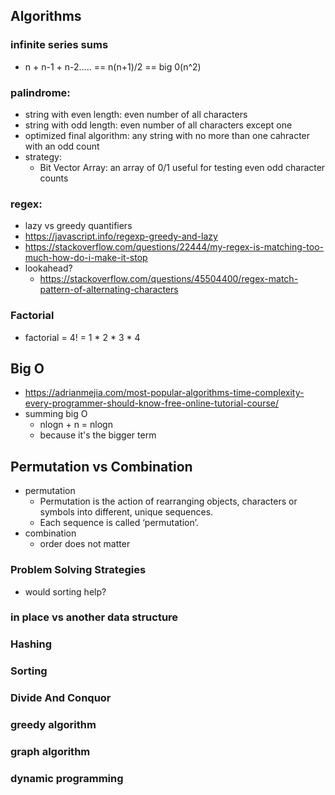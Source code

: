 ## Algorithms


### infinite series sums
* n + n-1 + n-2..... == n(n+1)/2  == big 0(n^2)

### palindrome:  
* string with even length: even number of all characters
* string with odd length: even number of all characters except one
* optimized final algorithm: any string with no more than one cahracter with an odd count
* strategy:
    * Bit Vector Array: an array of 0/1 useful for testing even odd character counts

### regex:
* lazy vs greedy quantifiers
* https://javascript.info/regexp-greedy-and-lazy
* https://stackoverflow.com/questions/22444/my-regex-is-matching-too-much-how-do-i-make-it-stop
* lookahead?
    * https://stackoverflow.com/questions/45504400/regex-match-pattern-of-alternating-characters

### Factorial
* factorial = 4! = 1 * 2 * 3 * 4


## Big O
* https://adrianmejia.com/most-popular-algorithms-time-complexity-every-programmer-should-know-free-online-tutorial-course/
* summing big O
    * nlogn + n = nlogn 
    * because it's the bigger term


## Permutation vs Combination
* permutation
    * Permutation is the action of rearranging objects, characters or symbols into different, unique sequences.
    * Each sequence is called ‘permutation’.
* combination
    * order does not matter

### Problem Solving Strategies
* would sorting help?


### in place vs another data structure
### Hashing
### Sorting 
### Divide And Conquor
### greedy algorithm
### graph algorithm
### dynamic programming
